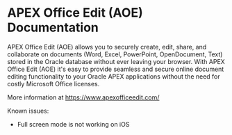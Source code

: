 # APEX Office Edit (AOE) Documentation

APEX Office Edit (AOE) allows you to securely create, edit, share, and collaborate on documents (Word, Excel, PowerPoint, OpenDocument, Text) stored in the Oracle database without ever leaving your browser. With APEX Office Edit (AOE) it's easy to provide seamless and secure online document editing functionality to your Oracle APEX applications without the need for costly Microsoft Office licenses.

More information at https://www.apexofficeedit.com/

Known issues:
- Full screen mode is not working on iOS

